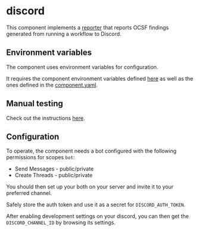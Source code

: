 # discord

This component implements a [reporter](https://github.com/smithy-security/smithy/blob/main/sdk/component/component.go)
that reports OCSF findings generated from running a workflow to Discord.

## Environment variables

The component uses environment variables for configuration.

It requires the component
environment variables defined [here](https://github.com/smithy-security/smithy/blob/main/sdk/README.md#component)
as well as the ones defined in the [component.yaml](./component.yaml).

## Manual testing

Check out the instructions [here](./test/README.md).

## Configuration

To operate, the component needs a bot configured with the following permissions
for scopes `bot`:

* Send Messages - public/private
* Create Threads - public/private

You should then set up your both on your server and invite it to
your preferred channel.

Safely store the auth token and use it as a secret for `DISCORD_AUTH_TOKEN`.

After enabling development settings on your discord, you can then get the
`DISCORD_CHANNEL_ID` by browsing its settings.
